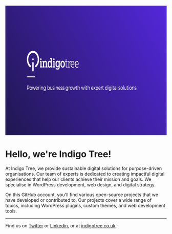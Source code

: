 [<img width="720" height="405" src="https://github.com/indigotree/.github/blob/2dddc75eb4fb7c11b866ad4acff3eec6c29d0973/profile/logo1.png?raw=true" alt="">](https://www.indigotree.co.uk)

# Hello, we're Indigo Tree!

At Indigo Tree, we provide sustainable digital solutions for purpose-driven organisations. Our team of experts is dedicated to creating impactful digital experiences that help our clients achieve their mission and goals. We specialise in WordPress development, web design, and digital strategy.

On this GitHub account, you'll find various open-source projects that we have developed or contributed to. Our projects cover a wide range of topics, including WordPress plugins, custom themes, and web development tools.

_____

Find us on [Twitter](https://twitter.com/indigotreesays?lang=en) or [Linkedin](https://www.linkedin.com/company/indigo-tree-digital-ltd/), or at [indigotree.co.uk](https://www.indigotree.co.uk).
